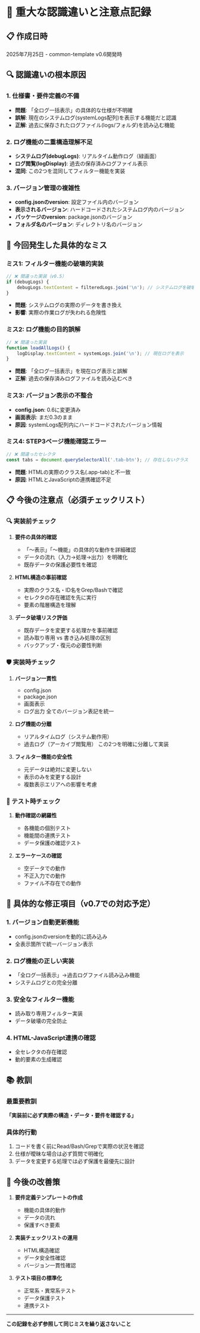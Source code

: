 # 🚨 重大な認識違いと注意点記録

## 📋 作成日時
2025年7月25日 - common-template v0.6開発時

## 🔍 認識違いの根本原因

### 1. 仕様書・要件定義の不備
- **問題**: 「全ログ一括表示」の具体的な仕様が不明確
- **誤解**: 現在のシステムログ(systemLogs配列)を表示する機能だと認識
- **正解**: 過去に保存されたログファイル(logs/フォルダ)を読み込む機能

### 2. ログ機能の二重構造理解不足
- **システムログ(debugLogs)**: リアルタイム動作ログ（緑画面）
- **ログ閲覧(logDisplay)**: 過去の保存済みログファイル表示
- **混同**: この2つを混同してフィルター機能を実装

### 3. バージョン管理の複雑性
- **config.jsonのversion**: 設定ファイル内のバージョン
- **表示されるバージョン**: ハードコードされたシステムログ内のバージョン
- **パッケージのversion**: package.jsonのバージョン
- **フォルダ名のバージョン**: ディレクトリ名のバージョン

## 🚨 今回発生した具体的なミス

### ミス1: フィルター機能の破壊的実装
```javascript
// ❌ 間違った実装（v0.5）
if (debugLogs) {
    debugLogs.textContent = filteredLogs.join('\n'); // システムログを破壊
}
```
- **問題**: システムログの実際のデータを書き換え
- **影響**: 実際の作業ログが失われる危険性

### ミス2: ログ機能の目的誤解
```javascript
// ❌ 間違った実装
function loadAllLogs() {
    logDisplay.textContent = systemLogs.join('\n'); // 現在ログを表示
}
```
- **問題**: 「全ログ一括表示」を現在ログ表示と誤解
- **正解**: 過去の保存済みログファイルを読み込むべき

### ミス3: バージョン表示の不整合
- **config.json**: 0.6に変更済み
- **画面表示**: まだ0.3のまま
- **原因**: systemLogs配列内にハードコードされたバージョン情報

### ミス4: STEP3ページ機能確認エラー
```javascript
// ❌ 間違ったセレクタ
const tabs = document.querySelectorAll('.tab-btn'); // 存在しないクラス
```
- **問題**: HTMLの実際のクラス名(.app-tab)と不一致
- **原因**: HTMLとJavaScriptの連携確認不足

## 📋 今後の注意点（必須チェックリスト）

### 🔍 実装前チェック
1. **要件の具体的確認**
   - 「〜表示」「〜機能」の具体的な動作を詳細確認
   - データの流れ（入力→処理→出力）を明確化
   - 既存データの保護必要性を確認

2. **HTML構造の事前確認**
   - 実際のクラス名・ID名をGrep/Bashで確認
   - セレクタの存在確認を先に実行
   - 要素の階層構造を理解

3. **データ破壊リスク評価**
   - 既存データを変更する処理かを事前確認
   - 読み取り専用 vs 書き込み処理の区別
   - バックアップ・復元の必要性判断

### 🛡️ 実装時チェック
1. **バージョン一貫性**
   - config.json
   - package.json  
   - 画面表示
   - ログ出力
   全てのバージョン表記を統一

2. **ログ機能の分離**
   - リアルタイムログ（システム動作用）
   - 過去ログ（アーカイブ閲覧用）
   この2つを明確に分離して実装

3. **フィルター機能の安全性**
   - 元データは絶対に変更しない
   - 表示のみを変更する設計
   - 複数表示エリアへの影響を考慮

### 🧪 テスト時チェック
1. **動作確認の網羅性**
   - 各機能の個別テスト
   - 機能間の連携テスト
   - データ保護の確認テスト

2. **エラーケースの確認**
   - 空データでの動作
   - 不正入力での動作
   - ファイル不存在での動作

## 🎯 具体的な修正項目（v0.7での対応予定）

### 1. バージョン自動更新機能
- config.jsonのversionを動的に読み込み
- 全表示箇所で統一バージョン表示

### 2. ログ機能の正しい実装
- 「全ログ一括表示」→過去ログファイル読み込み機能
- システムログとの完全分離

### 3. 安全なフィルター機能
- 読み取り専用フィルター実装
- データ破壊の完全防止

### 4. HTML-JavaScript連携の確認
- 全セレクタの存在確認
- 動的要素の生成確認

## 📚 教訓

### 最重要教訓
**「実装前に必ず実際の構造・データ・要件を確認する」**

### 具体的行動
1. コードを書く前にRead/Bash/Grepで実際の状況を確認
2. 仕様が曖昧な場合は必ず質問で明確化
3. データを変更する処理では必ず保護を最優先に設計

## 🔄 今後の改善策

1. **要件定義テンプレートの作成**
   - 機能の具体的動作
   - データの流れ
   - 保護すべき要素

2. **実装チェックリストの運用**
   - HTML構造確認
   - データ安全性確認
   - バージョン一貫性確認

3. **テスト項目の標準化**
   - 正常系・異常系テスト
   - データ保護テスト
   - 連携テスト

---
**この記録を必ず参照して同じミスを繰り返さないこと**